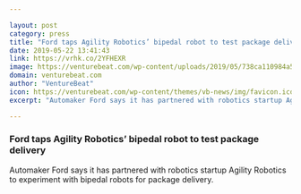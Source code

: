 ```yaml
---

layout: post
category: press
title: "Ford taps Agility Robotics’ bipedal robot to test package delivery"
date: 2019-05-22 13:41:43
link: https://vrhk.co/2YFHEXR
image: https://venturebeat.com/wp-content/uploads/2019/05/738ca110984a563fffc022e22246e423-e1558531458610.jpg?w=1200&strip=all
domain: venturebeat.com
author: "VentureBeat"
icon: https://venturebeat.com/wp-content/themes/vb-news/img/favicon.ico
excerpt: "Automaker Ford says it has partnered with robotics startup Agility Robotics to experiment with bipedal robots for package delivery."

---
```


### Ford taps Agility Robotics’ bipedal robot to test package delivery

Automaker Ford says it has partnered with robotics startup Agility Robotics to experiment with bipedal robots for package delivery.